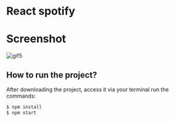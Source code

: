 # React spotify

# Screenshot
![gif5](https://user-images.githubusercontent.com/20648572/112701517-eb178c80-8ea1-11eb-832e-8af79bb4c358.gif)


## How to run the project?

After downloading the project, access it via your terminal run the commands:

```sh
$ npm install
$ npm start
```
